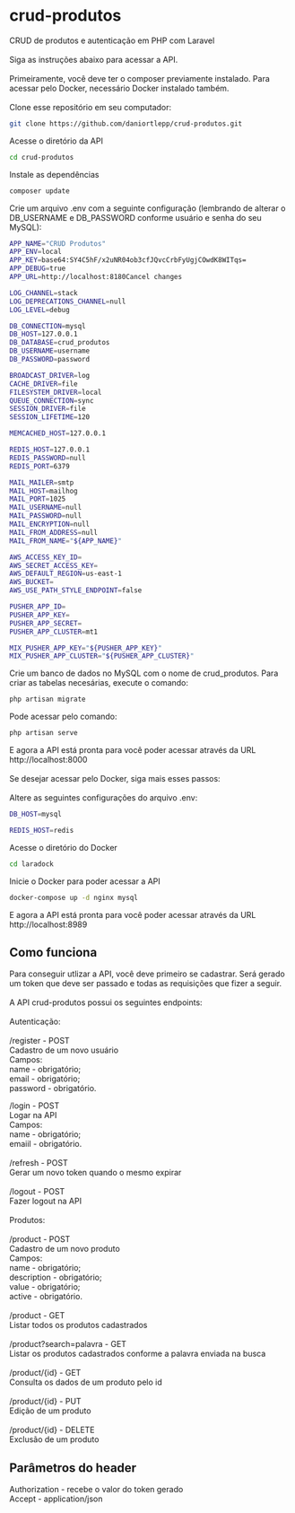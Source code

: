 # crud-produtos
CRUD de produtos e autenticação em PHP com Laravel\
\
Siga as instruções abaixo para acessar a API.\
\
Primeiramente, você deve ter o composer previamente instalado. Para acessar pelo Docker, necessário Docker instalado também.\
\
Clone esse repositório em seu computador:
```sh
git clone https://github.com/daniortlepp/crud-produtos.git
```

Acesse o diretório da API
```sh
cd crud-produtos
```

Instale as dependências
```sh
composer update
```

Crie um arquivo .env com a seguinte configuração (lembrando de alterar o DB_USERNAME e DB_PASSWORD conforme usuário e senha do seu MySQL):
```sh
APP_NAME="CRUD Produtos"
APP_ENV=local
APP_KEY=base64:SY4C5hF/x2uNR04ob3cfJQvcCrbFyUgjCOwdK8WITqs=
APP_DEBUG=true
APP_URL=http://localhost:8180Cancel changes

LOG_CHANNEL=stack
LOG_DEPRECATIONS_CHANNEL=null
LOG_LEVEL=debug

DB_CONNECTION=mysql
DB_HOST=127.0.0.1
DB_DATABASE=crud_produtos
DB_USERNAME=username
DB_PASSWORD=password

BROADCAST_DRIVER=log
CACHE_DRIVER=file
FILESYSTEM_DRIVER=local
QUEUE_CONNECTION=sync
SESSION_DRIVER=file
SESSION_LIFETIME=120

MEMCACHED_HOST=127.0.0.1

REDIS_HOST=127.0.0.1
REDIS_PASSWORD=null
REDIS_PORT=6379

MAIL_MAILER=smtp
MAIL_HOST=mailhog
MAIL_PORT=1025
MAIL_USERNAME=null
MAIL_PASSWORD=null
MAIL_ENCRYPTION=null
MAIL_FROM_ADDRESS=null
MAIL_FROM_NAME="${APP_NAME}"

AWS_ACCESS_KEY_ID=
AWS_SECRET_ACCESS_KEY=
AWS_DEFAULT_REGION=us-east-1
AWS_BUCKET=
AWS_USE_PATH_STYLE_ENDPOINT=false

PUSHER_APP_ID=
PUSHER_APP_KEY=
PUSHER_APP_SECRET=
PUSHER_APP_CLUSTER=mt1

MIX_PUSHER_APP_KEY="${PUSHER_APP_KEY}"
MIX_PUSHER_APP_CLUSTER="${PUSHER_APP_CLUSTER}"
```

Crie um banco de dados no MySQL com o nome de crud_produtos. Para criar as tabelas necesárias, execute o comando:
```sh
php artisan migrate
```

Pode acessar pelo comando:
```sh
php artisan serve
```
E agora a API está pronta para você poder acessar através da URL http://localhost:8000\
\
Se desejar acessar pelo Docker, siga mais esses passos:\
\
Altere as seguintes configurações do arquivo .env:
```sh
DB_HOST=mysql

REDIS_HOST=redis
```

Acesse o diretório do Docker
```sh
cd laradock
```

Inicie o Docker para poder acessar a API
```sh
docker-compose up -d nginx mysql
```

E agora a API está pronta para você poder acessar através da URL http://localhost:8989

## Como funciona

Para conseguir utlizar a API, você deve primeiro se cadastrar. Será gerado um token que deve ser passado e todas as requisições que fizer a seguir.\
\
A API crud-produtos possui os seguintes endpoints:\
\
Autenticação:\
\
/register - POST\
Cadastro de um novo usuário\
Campos:\
name - obrigatório;\
email - obrigatório;\
password - obrigatório.

/login - POST\
Logar na API\
Campos:\
name - obrigatório;\
emaiil - obrigatório.\
\
/refresh - POST\
Gerar um novo token quando o mesmo expirar\
\
/logout - POST\
Fazer logout na API\
\
Produtos:\
\
/product - POST\
Cadastro de um novo produto\
Campos:\
name - obrigatório;\
description - obrigatório;\
value - obrigatório;\
active - obrigatório.\
\
/product - GET\
Listar todos os produtos cadastrados\
\
/product?search=palavra - GET\
Listar os produtos cadastrados conforme a palavra enviada na busca\
\
/product/{id} - GET\
Consulta os dados de um produto pelo id\
\
/product/{id} - PUT\
Edição de um produto\
\
/product/{id} - DELETE\
Exclusão de um produto

## Parâmetros do header

Authorization - recebe o valor do token gerado\
Accept - application/json
